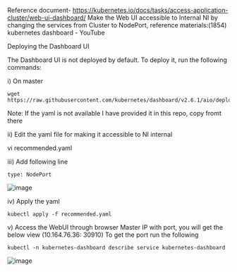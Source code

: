 Reference document- https://kubernetes.io/docs/tasks/access-application-cluster/web-ui-dashboard/
Make the Web UI accessible to Internal NI by changing the services from Cluster to NodePort, reference materials:(1854) kubernetes dashboard - YouTube

Deploying the Dashboard UI

The Dashboard UI is not deployed by default. To deploy it, run the following commands:

i) On master
```
wget https://raw.githubusercontent.com/kubernetes/dashboard/v2.6.1/aio/deploy/recommended.yaml
```
Note: If the yaml is not available I have provided it in this repo, copy fromt there

ii) Edit the yaml file for making it accessible to NI internal

vi recommended.yaml

iii) Add following line
```
type: NodePort
``` 
![image](https://user-images.githubusercontent.com/120251092/206851674-0f858448-95ea-4bfa-93be-88956fc8546e.png)

iv) Apply the yaml
```
kubectl apply -f recommended.yaml
```
v) Access the WebUI through browser
Master IP with port, you will get the below view (10.164.76.36: 30910) To get the port run the following
```
kubectl -n kubernetes-dashboard describe service kubernetes-dashboard
```
![image](https://user-images.githubusercontent.com/120251092/206851668-95a070b6-5cc2-429f-b899-f45358fd253d.png)

